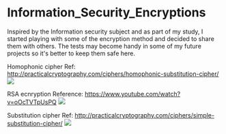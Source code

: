 # Information_Security_Encryptions


Inspired by the Information security subject and as part of my study, I started playing with some of the encryption method and decided to share them with others.
The tests may become handy in some of my future projects so it's better to keep them safe here.


Homophonic cipher
Ref: http://practicalcryptography.com/ciphers/homophonic-substitution-cipher/
<image src="https://i.gyazo.com/03abe4aaedffb311ce3ab2546a4b1f24.png">

RSA ecnryption
Reference: https://www.youtube.com/watch?v=oOcTVTpUsPQ
<IMAGE SRC="https://i.gyazo.com/b389098bb42bf38dbe314b35a7d0c7a1.png">

Substitution cipher
Ref: http://practicalcryptography.com/ciphers/simple-substitution-cipher/
<image src='https://i.gyazo.com/583cd932ae082aec3062ed1d41b66320.png'>
